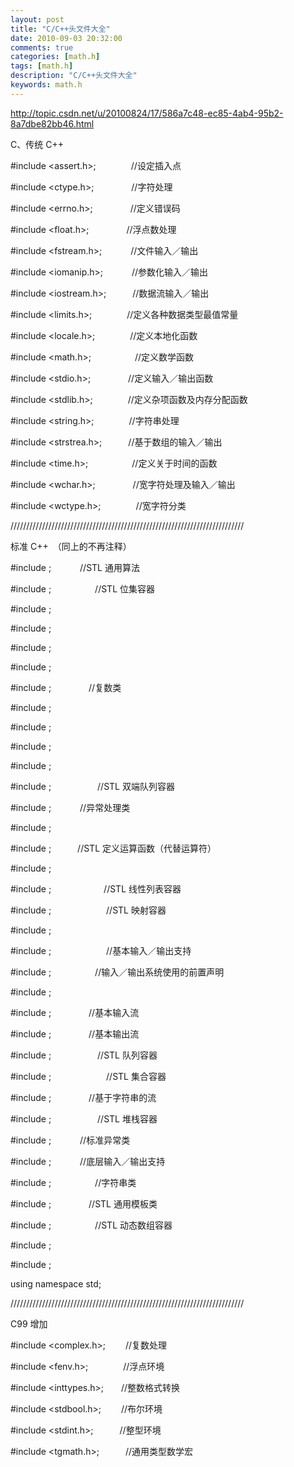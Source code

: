 ```yaml
---
layout: post
title: "C/C++头文件大全"
date: 2010-09-03 20:32:00 
comments: true
categories: [math.h]
tags: [math.h]
description: "C/C++头文件大全"
keywords: math.h
---
```



 
  
   http://topic.csdn.net/u/20100824/17/586a7c48-ec85-4ab4-95b2-8a7dbe82bb46.html
  
 
 
  C、传统 C++
  
  
  #include <assert.h>;　　　　//设定插入点
  
  #include <ctype.h>;　　　　 //字符处理
  
  #include <errno.h>;　　　　 //定义错误码
  
  #include <float.h>;　　　　 //浮点数处理
  
  #include <fstream.h>;　　　 //文件输入／输出
  
  #include <iomanip.h>;　　　 //参数化输入／输出
  
  #include <iostream.h>;　　　//数据流输入／输出
  
  #include <limits.h>;　　　　//定义各种数据类型最值常量
  
  #include <locale.h>;　　　　//定义本地化函数
  
  #include <math.h>;　　　　　//定义数学函数
  
  #include <stdio.h>;　　　　 //定义输入／输出函数
  
  #include <stdlib.h>;　　　　//定义杂项函数及内存分配函数
  
  #include <string.h>;　　　　//字符串处理
  
  #include <strstrea.h>;　　　//基于数组的输入／输出
  
  #include <time.h>;　　　　　//定义关于时间的函数
  
  #include <wchar.h>;　　　　 //宽字符处理及输入／输出
  
  #include <wctype.h>;　　　　//宽字符分类
  
  
  //////////////////////////////////////////////////////////////////////////
  
  
  标准 C++　（同上的不再注释）
  
  
  #include <algorithm>;　　　 //STL 通用算法
  
  #include <bitset>;　　　　　//STL 位集容器
  
  #include <cctype>;
  
  #include <cerrno>;
  
  #include <clocale>;
  
  #include <cmath>;
  
  #include <complex>;　　　　 //复数类
  
  #include <cstdio>;
  
  #include <cstdlib>;
  
  #include <cstring>;
  
  #include <ctime>;
  
  #include <deque>;　　　　　 //STL 双端队列容器
  
  #include <exception>;　　　 //异常处理类
  
  #include <fstream>;
  
  #include <functional>;　　　//STL 定义运算函数（代替运算符）
  
  #include <limits>;
  
  #include <list>;　　　　　　//STL 线性列表容器
  
  #include <map>;　　　　　　 //STL 映射容器
  
  #include <iomanip>;
  
  #include <ios>;　　　　　　 //基本输入／输出支持
  
  #include <iosfwd>;　　　　　//输入／输出系统使用的前置声明
  
  #include <iostream>;
  
  #include <istream>;　　　　 //基本输入流
  
  #include <ostream>;　　　　 //基本输出流
  
  #include <queue>;　　　　　 //STL 队列容器
  
  #include <set>;　　　　　　 //STL 集合容器
  
  #include <sstream>;　　　　 //基于字符串的流
  
  #include <stack>;　　　　　 //STL 堆栈容器
  
  #include <stdexcept>;　　　 //标准异常类
  
  #include <streambuf>;　　　 //底层输入／输出支持
  
  #include <string>;　　　　　//字符串类
  
  #include <utility>;　　　　 //STL 通用模板类
  
  #include <vector>;　　　　　//STL 动态数组容器
  
  #include <cwchar>;
  
  #include <cwctype>;
  
  
  using namespace std;
  
  
  //////////////////////////////////////////////////////////////////////////
  
  
  C99 增加
  
  
  #include <complex.h>;　　 //复数处理
  
  #include <fenv.h>;　　　　//浮点环境
  
  #include <inttypes.h>;　　//整数格式转换
  
  #include <stdbool.h>;　　 //布尔环境
  
  #include <stdint.h>;　　　//整型环境
  
  #include <tgmath.h>;　　　//通用类型数学宏
 


